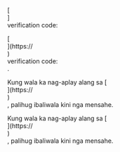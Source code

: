 [<br host>]<br action>verification code:<br code>

[<br host>](https://<br host>)<br action>verification code:<br code>.

Kung wala ka nag-aplay alang sa [<br host>](https://<br host>)<br action>, palihug ibaliwala kini nga mensahe.

Kung wala ka nag-aplay alang sa [<br host>](https://<br host>)<br action>, palihug ibaliwala kini nga mensahe.

